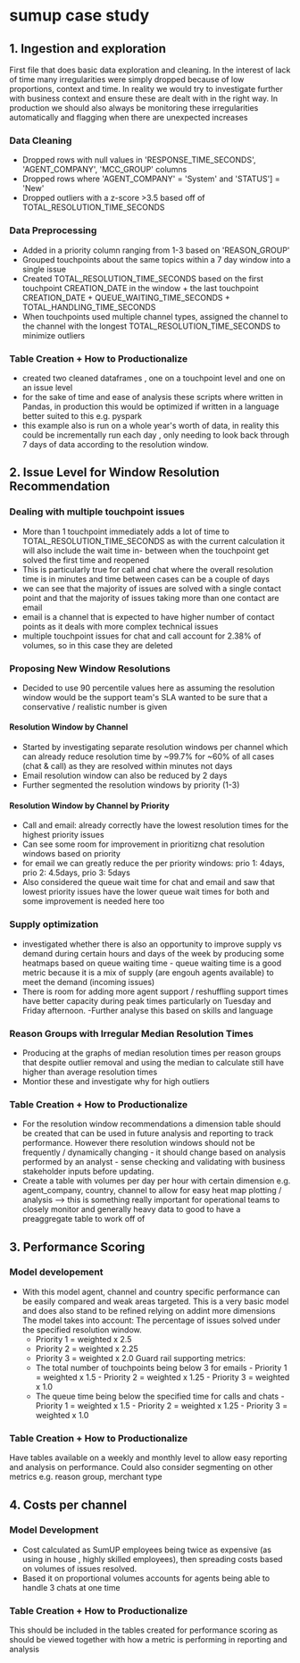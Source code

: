 # sumup case study
 
## 1. Ingestion and exploration

First file that does basic data exploration and cleaning.  In the interest of lack of time many irregularities were simply dropped because of low proportions,  context and  time. In reality we would try to investigate further with business context and ensure these are dealt with in the right way.  In production we should also always be monitoring these irregularities automatically and flagging when there are unexpected increases 

### Data Cleaning

- Dropped rows with null values in 'RESPONSE_TIME_SECONDS', 'AGENT_COMPANY', 'MCC_GROUP' columns
- Dropped rows where 'AGENT_COMPANY' = 'System' and 'STATUS'] = 'New'
- Dropped outliers with a z-score >3.5 based off of TOTAL_RESOLUTION_TIME_SECONDS

### Data Preprocessing 
- Added in a priority column ranging from 1-3 based on 'REASON_GROUP'
- Grouped touchpoints about the same topics within a 7 day window into a single issue 
- Created TOTAL_RESOLUTION_TIME_SECONDS based on the first touchpoint CREATION_DATE in the window + the last touchpoint CREATION_DATE + QUEUE_WAITING_TIME_SECONDS + TOTAL_HANDLING_TIME_SECONDS
- When touchpoints used multiple channel types, assigned the channel to the channel with the longest TOTAL_RESOLUTION_TIME_SECONDS to minimize outliers

### Table Creation + How to Productionalize
- created two cleaned dataframes , one on a touchpoint level and one on an issue level 
- for the sake of time and ease of analysis these scripts where written in Pandas, in production this would be optimized if written in a language better suited to this e.g. pyspark 
- this example also is run on a whole year's worth of data, in reality this could be incrementally run each day , only needing to look back through 7 days of data according to the resolution window. 

## 2. Issue Level for Window Resolution Recommendation 

### Dealing with multiple touchpoint issues 
- More than 1 touchpoint immediately adds a lot of time to TOTAL_RESOLUTION_TIME_SECONDS as with the current calculation it will also include the wait time in- between when the touchpoint get solved the first time and reopened 
- This is particularly true for call and chat where the overall resolution time is in minutes and time between cases can be a couple of days
- we can see that the majority of issues are solved with a single contact point and that the majority of issues taking more than one contact are email
- email is a channel that is expected to have higher number of contact points as it deals with more complex 
technical issues 
- multiple touchpoint issues for chat and call account for 2.38% of volumes, so in this case they are deleted

### Proposing New Window Resolutions
- Decided to use 90 percentile values here as assuming the resolution window would be the support team's SLA wanted to be sure that a conservative / realistic number is given

#### Resolution Window by Channel
- Started by investigating separate resolution windows per channel which can already reduce resolution time by ~99.7% for ~60% of all cases (chat & call) as they are resolved within minutes not days 
- Email resolution window can also be reduced by 2 days
- Further segmented the resolution windows by priority (1-3) 

#### Resolution Window by Channel by Priority
- Call and email: already correctly have the lowest resolution times for the highest priority issues
- Can see some room for improvement in prioritizng chat resolution windows based on priority
- for email we can greatly reduce the per priority windows: prio 1: 4days, prio 2: 4.5days, prio 3: 5days
- Also considered the queue wait time for chat and email and saw that lowest priority issues have the lower queue wait times for both and some improvement is needed here too


### Supply optimization 
- investigated whether there is also an opportunity to improve supply vs demand during certain hours and days of the week by producing some heatmaps based on queue waiting time - queue waiting time is a good metric because it is a mix of supply (are engouh agents available) to meet the demand (incoming issues) 
- There is room for adding more agent support / reshuffling support times have better capacity during peak times 
 particularly on Tuesday and Friday afternoon.
-Further analyse this based on skills and language

### Reason Groups with Irregular Median Resolution Times 
- Producing at the graphs of median resolution times per reason groups that despite outlier removal and using the median to calculate still have higher than average resolution times 
- Montior these and investigate why for high outliers

### Table Creation + How to Productionalize
- For the resolution window recommendations a dimension table should be created that can be used in future analysis and reporting to track performance.  However there resolution windows should not be frequently / dynamically changing - it should change based on analysis performed by an analyst - sense checking and validating with business stakeholder inputs before updating.
- Create a table with volumes per day per hour with certain dimension e.g. agent_company, country, channel to allow for easy heat map plotting / analysis --> this is something really important for operational teams to closely monitor and generally heavy data to good to have a preaggregate table to work off of

## 3. Performance Scoring

### Model developement
- With this model agent, channel and country specific performance can be easily compared and weak areas targeted.  This is a very basic model and does also stand to be refined relying on addint more dimensions 
The model takes into account: 
The percentage of issues solved under the specified resolution window. 
    - Priority 1 = weighted x 2.5 
    - Priority 2 = weighted x 2.25 
    - Priority 3 = weighted x 2.0 
Guard rail supporting metrics:
    - The total number of touchpoints being below 3 for emails 
            - Priority 1 = weighted x 1.5 
            - Priority 2 = weighted x 1.25 
            - Priority 3 = weighted x 1.0 
    - The queue time being below the specified time for calls and chats 
            - Priority 1 = weighted x 1.5 
            - Priority 2 = weighted x 1.25 
            - Priority 3 = weighted x 1.0 
            
### Table Creation + How to Productionalize
Have tables available on a weekly and monthly level to allow easy reporting and analysis on performance.  Could also consider segmenting on other metrics e.g. reason group, merchant type 



## 4. Costs per channel

### Model Development 
- Cost calculated  as SumUP employees being twice as expensive (as using in house , highly skilled employees), then spreading costs based on volumes of issues resolved.
- Based it on proportional volumes accounts for agents being able to handle 3 chats at one time 

### Table Creation + How to Productionalize
This should be included in the tables created for performance scoring as should be viewed together with how a metric is performing in reporting and analysis 







